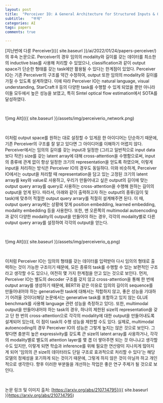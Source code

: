 ```yaml
---
layout: post
title:  "Perceiver IO: A General Architecture for Structured Inputs & Outputs(2021)"
subtitle:   "부제"
categories: AI
tags: papers
comments: true

---
```


[지난번에 다룬 Perceiver]({{ site.baseurl }}/ai/2022/01/24/papers-perceiver/)의 후속 논문으로. Perceiver의 경우 임의의 modality와 길이를 갖는 데이터를 최소한의 inductive bias를 사용해 처리할 수 있었으나,  classification과 같이 output space가 단순한 형태를 갖는 task에만 활용될 수 있다는 한계점이 있었다. Perceiver IO는 기존 Perceiver의 구조를 약간 수정하여, output 또한 임의의 modality와 길이를 가질 수 있도록 설계하였다. 이에 따라 Perceiver IO는 natural language, visual understanding, StarCraft II 등의 다양한 task를 수행할 수 있게 되었을 뿐만 아니라 이들 모두에서 높은 성능을 보였고, 특히 Sintel optical flow estimation에서 SOTA를 달성하였다.

<br />

![img Alt]({{ site.baseurl }}/assets/img/perceiverio_network.png)

<br />

이처럼 output space를 원하는 대로 설정할 수 있게끔 한 아이디어는 단순하기 때문에, 기존 Perceiver의 구조를 잘 알고 있다면 그 아이디어를 이해하기 어렵지 않다. Perceiver에서는 임의의 길이를 갖는 input과 일정한 (그리고 일반적으로 input data보다 작은) size를 갖는 latent array에 대해 cross-attention을 수행함으로써, input의 종류에 관계 없이 항상 일정한 크기의 representation을 얻도록 하였으며, 이렇게 input을 처리하는 방식은 Perceiver IO의 경우도 동일하다. 이와 비슷하게, Perceiver IO에서는 output을 처리할 때 representation을 담고 있는 고정된 크기의 latent array를 key와 value로 사용하고, 우리가 만들어내고 싶은 output의 길이에 맞는 output query array를 query로 사용하는 cross-attention을 수행해 원하는 길이의 output을 얻게 된다. 따라서, 아래와 같이 출력하고자 하는 output의 종류(길이 및 task)에 맞추어 적절한 output query arrary를 적절히 설계해주면 된다. 이 때, output query array에는 상황에 맞게 position embedding, learned embedding, modality embedding 등을 사용한다. 또한, 맨 오른쪽의 multimodal autoencoding과 같이 다양한 modality의 output을 만들어야 하는 경우, 각각의 modality별로 다른 output query array를 설정하여 각각의 output을 얻는다.

<br />

![img Alt]({{ site.baseurl }}/assets/img/perceiverio_q.png)

<br />

이처럼 Perceiver IO는 임의의 형태를 갖는 데이터를 입력받아 다시 임의의 형태로 출력하는 것이 가능한 구조이기 때문에, 모든 종류의 task를 수행할 수 있는 보편적인 구조라고 생각할 수도 있으나, 여전히 몇 가지 한계점을 안고 있는 것으로 보인다. 먼저, Perceiver IO는 별도의 decoder 구조를 갖지 않고 cross-attention을 통해 한 번에 output array를 생성하기 때문에, BERT와 같은 이유로 임의의 길이의 sequence를 만들어내어야 하는 generative한 task에 대해서는 적합하지 않고, 좋은 성능을 기대하기 어려울 것이다(해당 논문에서는 generative task를 포함하고 있지 않는 GLUE benchmark를 사용해 language 관련 성능을 측정하고 있다). 또한, multimodal output을 만들어내어야 하는 task의 경우, 하나의 제한된 size의 representation을 갖고 단 한 번의 cross-attention으로 각각의 modality에 대한 output을 만들어내도록 설계되어 있는데, 이 점이 task의 수행 성능을 제한할 수도 있다. 실제로, multimodal autoencoding의 경우 Perceiver IO의 성능은 그렇게 높지는 않은 것으로 보인다. 그렇다면 충분히 높은 expressivity를 갖도록 큰 size의 latent array를 사옹하거나, 각각의 modality별로 별도의 attention layer를 몇 겹 더 쌓아주면 되는 것 아니냐고 생각할 수도 있지만, 이렇게 되면 학습과 inference를 위해 필요한 연산량이 지나치게 많아지게 되어 '임의의 큰 size의 데이터라도 단일 구조로 효과적으로 처리할 수 있다'는 해당 모델의 정체성을 포기하게 되는 것이기 때문에, 그렇게 하지 않은 것이 아닐까 하고 개인적으로 생각한다. 향후 이러한 부분들을 개선하는 작업은 좋은 연구 주제가 될 것으로 보인다.

<br />

논문 링크 및 이미지 출처: [https://arxiv.org/abs/2107.14795]({{ site.baseurl }}https://arxiv.org/abs/2107.14795)
